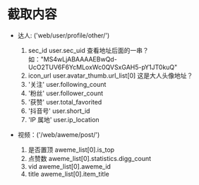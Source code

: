 # 截取内容

- 达人: ('web/user/profile/other/')

  1. sec_id user.sec_uid 查看地址后面的一串？ 如："MS4wLjABAAAAEBwQd-UcO2TUV6F6YcMLoxWc0QVSxGAH5-pY1JT0kuQ"
  2. icon_url user.avatar_thumb.url_list[0] 这是大人头像地址？
  3. '关注' user.following_count
  4. '粉丝' user.follower_count
  5. '获赞' user.total_favorited
  6. '抖音号' user.short_id
  7. 'IP 属地' user.ip_location

- 视频：('/web/aweme/post/')
  1. 是否置顶 aweme_list[0].is_top
  2. 点赞数 aweme_list[0].statistics.digg_count
  3. vid aweme_list[0].aweme_id
  4. title aweme_list[0].item_title
